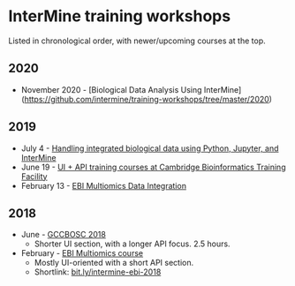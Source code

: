 # InterMine training workshops

Listed in chronological order, with newer/upcoming courses at the top.

## 2020

- November 2020 - [Biological Data Analysis Using InterMine] (https://github.com/intermine/training-workshops/tree/master/2020)

## 2019

- July 4 - [Handling integrated biological data using Python, Jupyter, and InterMine](2019/2019-07-04-gcc-overview)
- June 19 - [UI + API training courses at Cambridge Bioinformatics Training Facility](2019/2019-06-19-genetics-overview)
- February 13 - [EBI Multiomics Data Integration](2019/ebi-multiomics)

## 2018

- June - [GCCBOSC 2018](http://intermine.org/bosc-2018/)
    - Shorter UI section, with a longer API focus. 2.5 hours.
- February - [EBI Multiomics course](https://yochannah.github.io/EBI-multiomics-resources-2018/index.html)
    - Mostly UI-oriented with a short API section.
    - Shortlink: [bit.ly/intermine-ebi-2018](http://bit.ly/intermine-ebi-2018)
